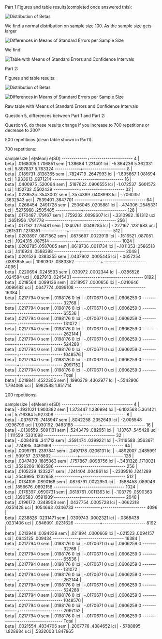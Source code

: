 
Part 1 Figures and table results(completed once answered this):

![Distribution of Betas](img/betahistogram.png "Distribution of Betas")

 We find a normal distribution on sample size 100.
 As the sample size gets larger 

![Differences in Means of Standard Errors per Sample Size](img/diffmeans.png "Differences in Means of Standard Errors per Sample Size")

We find 

![Table with Means of Standard Errors and Confidence Intervals](img/part1graph.png "[Table with Means of Standard Errors, Confidence Intervals")

Part 2:

Figures and table results: 

![Distribution of Betas](img/betahistogram2.png "Distribution of Betas")


![Differences in Means of Standard Errors per Sample Size](img/diffmeans2.png "Differences in Means of Standard Errors per Sample Size")

Raw table  with Means of Standard Errors and Confidence Intervals

Question 5, differences between Part 1 and Part 2: 
 

Question 6, do these results change if you increase to 700 repetitions or decrease to 200? 

500 repetitions (clean table shown in Part1): 




700 repetitions: 


  samplesize |   e(Mean)      e(SD) 
-------------+----------------------
4            |                      
        beta |  .0168005   1.706851 
         sem |   1.36684   1.231401 
         lci | -5.864236   5.362331 
         uci |  5.897837   5.763324 
-------------+----------------------
8            |                      
        beta |  .0189731   .8138365 
         sem |  .7824719   .2647993 
         lci | -1.895667   1.081694 
         uci |  1.933613   .9971214 
-------------+----------------------
16           |                      
        beta |  .0400975    .520064 
         sem |  .5187622   .0906555 
         lci | -1.072537   .5601572 
         uci |  1.152732   .5502439 
-------------+----------------------
32           |                      
        beta |  .0239525   .3543002 
         sem |  .3574389   .0408993 
         lci | -.7060351   .3632543 
         uci |  .7539401   .3647701 
-------------+----------------------
64           |                      
        beta |  .0266454   .2491728 
         sem |  .2506045   .0205881 
         lci |  -.474306   .2545331 
         uci |  .5275968   .2505485 
-------------+----------------------
128          |                      
        beta |  .0170487    .179167 
         sem |  .1759232   .0099607 
         lci | -.3310982    .181312 
         uci |  .3651956   .1791778 
-------------+----------------------
256          |                      
        beta |   .017182   .1276481 
         sem |  .1240761   .0048285 
         lci |  -.227167   .1281683 
         uci |  .2615311   .1278351 
-------------+----------------------
512          |                      
        beta |  .0203897   .0871562 
         sem |  .0875697   .0023919 
         lci | -.1516521    .087051 
         uci |  .1924315    .087514 
-------------+----------------------
1024         |                      
        beta |  .0202785   .0587005 
         sem |  .0618736   .0011734 
         lci | -.1011353   .0586513 
         uci |  .1416924   .0588398 
-------------+----------------------
2048         |                      
        beta |  .0201526   .0383355 
         sem |  .0437902   .0005445 
         lci | -.0657254   .0383655 
         uci |  .1060307   .0383352 
-------------+----------------------
4096         |                      
        beta |  .0220694   .0245593 
         sem |   .030972   .0002344 
         lci | -.0386526    .024584 
         uci |  .0827913   .0245431 
-------------+----------------------
8192         |                      
        beta |  .0218564   .0099136 
         sem |  .0218957   .0000656 
         lci | -.0210646   .0099182 
         uci |  .0647774   .0099108 
-------------+----------------------
16384        |                      
        beta |  .0217794          0 
         sem |  .0198176          0 
         lci | -.0170671          0 
         uci |  .0606259          0 
-------------+----------------------
32768        |                      
        beta |  .0217794          0 
         sem |  .0198176          0 
         lci | -.0170671          0 
         uci |  .0606259          0 
-------------+----------------------
65536        |                      
        beta |  .0217794          0 
         sem |  .0198176          0 
         lci | -.0170671          0 
         uci |  .0606259          0 
-------------+----------------------
131072       |                      
        beta |  .0217794          0 
         sem |  .0198176          0 
         lci | -.0170671          0 
         uci |  .0606259          0 
-------------+----------------------
262144       |                      
        beta |  .0217794          0 
         sem |  .0198176          0 
         lci | -.0170671          0 
         uci |  .0606259          0 
-------------+----------------------
524288       |                      
        beta |  .0217794          0 
         sem |  .0198176          0 
         lci | -.0170671          0 
         uci |  .0606259          0 
-------------+----------------------
1048576      |                      
        beta |  .0217794          0 
         sem |  .0198176          0 
         lci | -.0170671          0 
         uci |  .0606259          0 
-------------+----------------------
2097152      |                      
        beta |  .0217794          0 
         sem |  .0198176          0 
         lci | -.0170671          0 
         uci |  .0606259          0 
-------------+----------------------
Total        |                      
        beta |  .0219841   .4522305 
         sem |  .1990379   .4362977 
         lci | -.5542906   1.794068 
         uci |  .5982588   1.851714 


200 repetitions: 

 samplesize |   e(Mean)      e(SD) 
-------------+----------------------
4            |                      
        beta | -.1931021   1.900382 
         sem |  1.373447   1.236994 
         lci | -6.102568   5.361421 
         uci |  5.716364   5.927308 
-------------+----------------------
8            |                      
        beta | -.0376779   .7418947 
         sem |  .8042258   .2352649 
         lci | -2.005548   .9296799 
         uci |  1.930192   .9483188 
-------------+----------------------
16           |                      
        beta | -.0130559   .5091131 
         sem |  .5243479    .082951 
         lci |  -1.13767    .545428 
         uci |  1.111559   .5331098 
-------------+----------------------
32           |                      
        beta | -.0084819    .341712 
         sem |  .3591474   .0399221 
         lci | -.7419588   .3563671 
         uci |   .724995   .3461669 
-------------+----------------------
64           |                      
        beta |  .0099781   .2397841 
         sem |  .2497178   .0206131 
         lci | -.4892007   .2485991 
         uci |   .509157   .2378802 
-------------+----------------------
128          |                      
        beta |  .0047439   .1685063 
         sem |  .1757867   .0098756 
         lci | -.3431328   .1710021 
         uci |  .3526206   .1682586 
-------------+----------------------
256          |                      
        beta |  .0105239   .1233271 
         sem |  .1241404    .004861 
         lci | -.2339516   .1241289 
         uci |  .2549995   .1232658 
-------------+----------------------
512          |                      
        beta |  .0134109   .0890168 
         sem |  .0876791   .0022953 
         lci | -.1588458    .089046 
         uci |  .1856676   .0892158 
-------------+----------------------
1024         |                      
        beta |  .0176397   .0590731 
         sem |  .0618761   .0011363 
         lci |  -.103779   .0590363 
         uci |  .1390583   .0591939 
-------------+----------------------
2048         |                      
        beta |  .0196172   .0348908 
         sem |  .0437754   .0005728 
         lci | -.0662318   .0351428 
         uci |  .1054663   .0346733 
-------------+----------------------
4096         |                      
        beta |  .0238826   .0231471 
         sem |  .0309743   .0002321 
         lci | -.0368438   .0231406 
         uci |  .0846091   .0231626 
-------------+----------------------
8192         |                      
        beta |  .0213948   .0094239 
         sem |   .021894   .0000669 
         lci |  -.021523   .0094157 
         uci |  .0643125    .009434 
-------------+----------------------
16384        |                      
        beta |  .0217794          0 
         sem |  .0198176          0 
         lci | -.0170671          0 
         uci |  .0606259          0 
-------------+----------------------
32768        |                      
        beta |  .0217794          0 
         sem |  .0198176          0 
         lci | -.0170671          0 
         uci |  .0606259          0 
-------------+----------------------
65536        |                      
        beta |  .0217794          0 
         sem |  .0198176          0 
         lci | -.0170671          0 
         uci |  .0606259          0 
-------------+----------------------
131072       |                      
        beta |  .0217794          0 
         sem |  .0198176          0 
         lci | -.0170671          0 
         uci |  .0606259          0 
-------------+----------------------
262144       |                      
        beta |  .0217794          0 
         sem |  .0198176          0 
         lci | -.0170671          0 
         uci |  .0606259          0 
-------------+----------------------
524288       |                      
        beta |  .0217794          0 
         sem |  .0198176          0 
         lci | -.0170671          0 
         uci |  .0606259          0 
-------------+----------------------
1048576      |                      
        beta |  .0217794          0 
         sem |  .0198176          0 
         lci | -.0170671          0 
         uci |  .0606259          0 
-------------+----------------------
2097152      |                      
        beta |  .0217794          0 
         sem |  .0198176          0 
         lci | -.0170671          0 
         uci |  .0606259          0 
-------------+----------------------
Total        |                      
        beta |  .0021554   .4834706 
         sem |  .2007776   .4384652 
         lci | -.5788895   1.828684 
         uci |  .5832003   1.847965 






